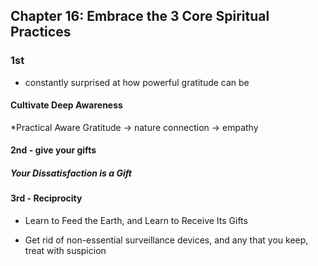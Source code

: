 ## Chapter 16: Embrace the 3 Core Spiritual Practices

### 1st

* constantly surprised at how powerful gratitude can be

#### Cultivate Deep Awareness
*Practical Aware Gratitude -> nature connection -> empathy

#### 2nd - give your gifts

##### Your Dissatisfaction is a Gift

#### 3rd - Reciprocity

* Learn to Feed the Earth, and Learn to Receive Its Gifts



* Get rid of non-essential surveillance devices, and any that you keep, treat with suspicion

<div style="break-after:page"></div>